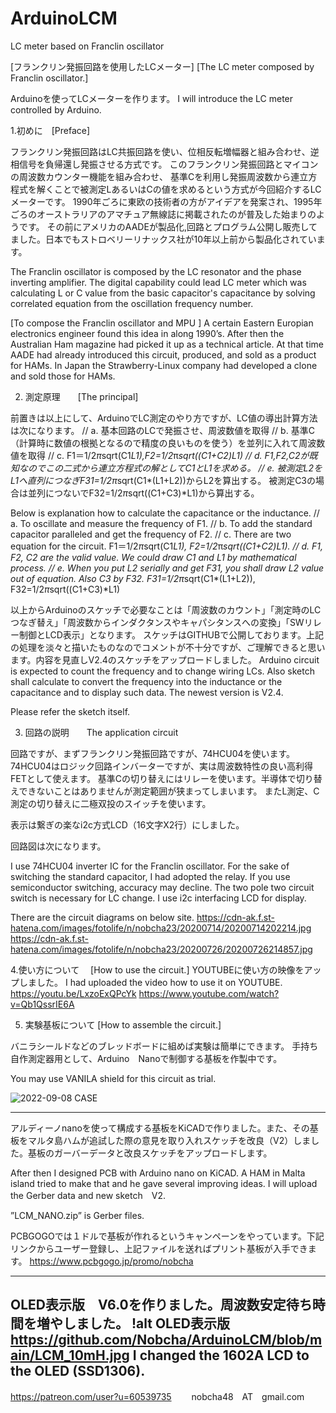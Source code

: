 # ArduinoLCM
LC meter based on Franclin oscillator

[フランクリン発振回路を使用したLCメーター]
[The LC meter composed by Franclin oscillator.]

Arduinoを使ってLCメーターを作ります。
I will introduce the LC meter controlled by Arduino.

1.初めに　[Preface]

フランクリン発振回路はLC共振回路を使い、位相反転増幅器と組み合わせ、逆相信号を負帰還し発振させる方式です。
このフランクリン発振回路とマイコンの周波数カウンター機能を組み合わせ、
基準Cを利用し発振周波数から連立方程式を解くことで被測定LあるいはCの値を求めるという方式が今回紹介するLCメーターです。
1990年ごろに東欧の技術者の方がアイデアを発案され、1995年ごろのオーストラリアのアマチュア無線誌に掲載されたのが普及した始まりのようです。
その前にアメリカのAADEが製品化,回路とプログラム公開し販売してました。日本でもストロベリーリナックス社が10年以上前から製品化されています。

The Franclin oscillator is composed by the LC resonator and the phase inverting amplifier. 
The digital capability could lead LC meter which was calculating L or C value from the basic capacitor's capacitance by solving correlated equation from the oscillation frequency number.

[To compose the Franclin oscillator and MPU ]
A certain Eastern Europian electronics engineer found this idea in along 1990’s. 
After then the Australian Ham magazine had picked it up as a technical article. 
At that time AADE had already introduced this circuit, produced, and sold as a product for HAMs. 
In Japan the Strawberry-Linux company had developed a clone and sold those for HAMs.


2. 測定原理　　[The principal]

前置きは以上にして、ArduinoでLC測定のやり方ですが、LC値の導出計算方法は次になります。
// a.	基本回路のLCで発振させ、周波数値を取得
// b.	基準C（計算時に数値の根拠となるので精度の良いものを使う）を並列に入れて周波数値を取得
// c.	F1＝1/2*π*sqrt(C1*L1),F2=1/2*π*sqrt((C1+C2)*L1)
// d.	F1,F2,C2が既知なのでこの二式から連立方程式の解としてC1とL1を求める。
// e.	被測定L2をL1へ直列につなぎF31=1/2*π*sqrt(C1*(L1+L2))からL2を算出する。
被測定C3の場合は並列につないでF32=1/2*π*sqrt((C1+C3)*L1)から算出する。

Below is explanation how to calculate the capacitance or the inductance.
// a. To oscillate and measure the frequency of F1.
// b. To add the standard capacitor paralleled and get the frequency of F2.
// c. There are two equation for the circuit. F1＝1/2*π*sqrt(C1*L1), F2=1/2*π*sqrt((C1+C2)*L1).
// d. F1, F2, C2 are the valid value. We could draw C1 and L1 by mathematical process.
// e. When you put L2 serially and get F31, you shall draw L2 value out of equation. Also C3 by F32.
F31=1/2*π*sqrt(C1*(L1+L2)), F32=1/2*π*sqrt((C1+C3)*L1)

以上からArduinoのスケッチで必要なことは「周波数のカウント」「測定時のLCつなぎ替え」「周波数からインダクタンスやキャパシタンスへの変換」「SWリレー制御とLCD表示」となります。
スケッチはGITHUBで公開しております。上記の処理を淡々と描いたものなのでコメントが不十分ですが、ご理解できると思います。内容を見直しV2.4のスケッチをアップロードしました。
Arduino circuit is expected to count the frequency and to change wiring LCs.
Also sketch shall calculate to convert the frequency into the inductance or the capacitance and to display such data. The newest version is V2.4.

Please refer the sketch itself.

3. 回路の説明　　The application circuit

回路ですが、まずフランクリン発振回路ですが、74HCU04を使います。74HCU04はロジック回路インバーターですが、実は周波数特性の良い高利得FETとして使えます。
基準Cの切り替えにはリレーを使います。半導体で切り替えできないことはありませんが測定範囲が狭まってしまいます。
またL測定、C測定の切り替えに二極双投のスイッチを使います。

表示は繋ぎの楽なi2c方式LCD（16文字X2行）にしました。

回路図は次になります。

I use 74HCU04 inverter IC for the Franclin oscillator. For the sake of switching the standard capacitor, I had adopted the relay. 
If you use semiconductor switching, accuracy may decline. The two pole two circuit switch is necessary for LC change.
I use i2c interfacing LCD for display.

There are the circuit diagrams on below site.
https://cdn-ak.f.st-hatena.com/images/fotolife/n/nobcha23/20200714/20200714202214.jpg
https://cdn-ak.f.st-hatena.com/images/fotolife/n/nobcha23/20200726/20200726214857.jpg

4.使い方について　  [How to use the circuit.]
YOUTUBEに使い方の映像をアップしました。
I had uploaded the video how to use it on YOUTUBE.  https://youtu.be/LxzoExQPcYk
https://www.youtube.com/watch?v=Qb1QssrIE6A

5. 実験基板について  [How to assemble the circuit.]

バニラシールドなどのブレッドボードに組めば実験は簡単にできます。
手持ち自作測定器用として、Arduino　Nanoで制御する基板を作製中です。

You may use VANILA shield for this circuit as trial.

![2022-09-08 CASE](https://github.com/user-attachments/assets/b95539b4-40ed-4d87-b58b-5575915364ab)


----------------------------------------------------
アルディーノnanoを使って構成する基板をKiCADで作りました。また、その基板をマルタ島ハムが追試した際の意見を取り入れスケッチを改良（V2）しました。基板のガーバーデータと改良スケッチをアップロードします。

After then I designed PCB with Arduino nano on KiCAD. A HAM in Malta island tried to make that and he gave several improving ideas. I will upload the Gerber data and new sketch　V2.

”LCM_NANO.zip” is Gerber files.

PCBGOGOでは１ドルで基板が作れるというキャンペーンをやっています。下記リンクからユーザー登録し、上記ファイルを送ればプリント基板が入手できます。
https://www.pcbgogo.jp/promo/nobcha

----------------------------------------------------
OLED表示版　V6.0を作りました。周波数安定待ち時間を増やしました。 !alt OLED表示版　https://github.com/Nobcha/ArduinoLCM/blob/main/LCM_10mH.jpg
I changed the 1602A LCD to the OLED (SSD1306). 
----------------------------------------------------

https://patreon.com/user?u=60539735
　　nobcha48　AT　gmail.com
